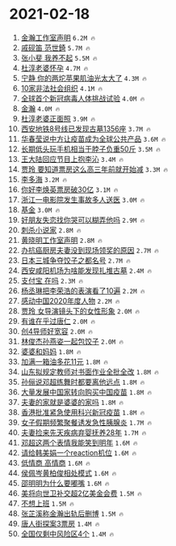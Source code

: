 # 2021-02-18

1. [金瀚工作室声明](https://s.weibo.com/weibo?q=%E9%87%91%E7%80%9A%E5%B7%A5%E4%BD%9C%E5%AE%A4%E5%A3%B0%E6%98%8E&Refer=top) `6.2M 🔥`
1. [戚砚笛 范世錡](https://s.weibo.com/weibo?q=%E6%88%9A%E7%A0%9A%E7%AC%9B%20%E8%8C%83%E4%B8%96%E9%8C%A1&Refer=top) `5.7M 🔥`
1. [张小斐 我养不起](https://s.weibo.com/weibo?q=%E5%BC%A0%E5%B0%8F%E6%96%90%20%E6%88%91%E5%85%BB%E4%B8%8D%E8%B5%B7&Refer=top) `5.5M 🔥`
1. [杜淳老婆怀孕](https://s.weibo.com/weibo?q=%E6%9D%9C%E6%B7%B3%E8%80%81%E5%A9%86%E6%80%80%E5%AD%95&Refer=top) `4.7M 🔥`
1. [宁静 你的两坨苹果肌油光太大了](https://s.weibo.com/weibo?q=%E5%AE%81%E9%9D%99%20%E4%BD%A0%E7%9A%84%E4%B8%A4%E5%9D%A8%E8%8B%B9%E6%9E%9C%E8%82%8C%E6%B2%B9%E5%85%89%E5%A4%AA%E5%A4%A7%E4%BA%86&Refer=top) `4.3M 🔥`
1. [10家非法社会组织](https://s.weibo.com/weibo?q=10%E5%AE%B6%E9%9D%9E%E6%B3%95%E7%A4%BE%E4%BC%9A%E7%BB%84%E7%BB%87&Refer=top) `4.1M 🔥`
1. [全球首个新冠病毒人体挑战试验](https://s.weibo.com/weibo?q=%23%E5%85%A8%E7%90%83%E9%A6%96%E4%B8%AA%E6%96%B0%E5%86%A0%E7%97%85%E6%AF%92%E4%BA%BA%E4%BD%93%E6%8C%91%E6%88%98%E8%AF%95%E9%AA%8C%23&Refer=top) `4.0M 🔥`
1. [金瀚](https://s.weibo.com/weibo?q=%E9%87%91%E7%80%9A&Refer=top) `4.0M 🔥`
1. [杜淳老婆正面照](https://s.weibo.com/weibo?q=%23%E6%9D%9C%E6%B7%B3%E8%80%81%E5%A9%86%E6%AD%A3%E9%9D%A2%E7%85%A7%23&Refer=top) `3.9M 🔥`
1. [西安地铁8号线已发现古墓1356座](https://s.weibo.com/weibo?q=%23%E8%A5%BF%E5%AE%89%E5%9C%B0%E9%93%818%E5%8F%B7%E7%BA%BF%E5%B7%B2%E5%8F%91%E7%8E%B0%E5%8F%A4%E5%A2%931356%E5%BA%A7%23&Refer=top) `3.7M 🔥`
1. [华春莹说中方让疫苗成为全球公共产品](https://s.weibo.com/weibo?q=%23%E5%8D%8E%E6%98%A5%E8%8E%B9%E8%AF%B4%E4%B8%AD%E6%96%B9%E8%AE%A9%E7%96%AB%E8%8B%97%E6%88%90%E4%B8%BA%E5%85%A8%E7%90%83%E5%85%AC%E5%85%B1%E4%BA%A7%E5%93%81%23&Refer=top) `3.6M 🔥`
1. [长期低头玩手机相当于脖子负重50斤](https://s.weibo.com/weibo?q=%23%E9%95%BF%E6%9C%9F%E4%BD%8E%E5%A4%B4%E7%8E%A9%E6%89%8B%E6%9C%BA%E7%9B%B8%E5%BD%93%E4%BA%8E%E8%84%96%E5%AD%90%E8%B4%9F%E9%87%8D50%E6%96%A4%23&Refer=top) `3.5M 🔥`
1. [王大陆回应节目上抱李沁](https://s.weibo.com/weibo?q=%E7%8E%8B%E5%A4%A7%E9%99%86%E5%9B%9E%E5%BA%94%E8%8A%82%E7%9B%AE%E4%B8%8A%E6%8A%B1%E6%9D%8E%E6%B2%81&Refer=top) `3.4M 🔥`
1. [贾玲 要知道票房这么高三年前就开始减](https://s.weibo.com/weibo?q=%E8%B4%BE%E7%8E%B2%20%E8%A6%81%E7%9F%A5%E9%81%93%E7%A5%A8%E6%88%BF%E8%BF%99%E4%B9%88%E9%AB%98%E4%B8%89%E5%B9%B4%E5%89%8D%E5%B0%B1%E5%BC%80%E5%A7%8B%E5%87%8F&Refer=top) `3.3M 🔥`
1. [李多海](https://s.weibo.com/weibo?q=%E6%9D%8E%E5%A4%9A%E6%B5%B7&Refer=top) `3.2M 🔥`
1. [你好李焕英票房破30亿](https://s.weibo.com/weibo?q=%E4%BD%A0%E5%A5%BD%E6%9D%8E%E7%84%95%E8%8B%B1%E7%A5%A8%E6%88%BF%E7%A0%B430%E4%BA%BF&Refer=top) `3.1M 🔥`
1. [浙江一电影院发生事故多人送医](https://s.weibo.com/weibo?q=%E6%B5%99%E6%B1%9F%E4%B8%80%E7%94%B5%E5%BD%B1%E9%99%A2%E5%8F%91%E7%94%9F%E4%BA%8B%E6%95%85%E5%A4%9A%E4%BA%BA%E9%80%81%E5%8C%BB&Refer=top) `3.0M 🔥`
1. [基金](https://s.weibo.com/weibo?q=%23%E5%9F%BA%E9%87%91%23&Refer=top) `3.0M 🔥`
1. [好朋友失恋找你哭可以糊弄他吗](https://s.weibo.com/weibo?q=%23%E5%A5%BD%E6%9C%8B%E5%8F%8B%E5%A4%B1%E6%81%8B%E6%89%BE%E4%BD%A0%E5%93%AD%E5%8F%AF%E4%BB%A5%E7%B3%8A%E5%BC%84%E4%BB%96%E5%90%97%23&Refer=top) `2.9M 🔥`
1. [刺杀小说家](https://s.weibo.com/weibo?q=%E5%88%BA%E6%9D%80%E5%B0%8F%E8%AF%B4%E5%AE%B6&Refer=top) `2.8M 🔥`
1. [黄晓明工作室声明](https://s.weibo.com/weibo?q=%23%E9%BB%84%E6%99%93%E6%98%8E%E5%B7%A5%E4%BD%9C%E5%AE%A4%E5%A3%B0%E6%98%8E%23&Refer=top) `2.8M 🔥`
1. [办抗癌厨房夫妻没到现场领奖的原因](https://s.weibo.com/weibo?q=%23%E5%8A%9E%E6%8A%97%E7%99%8C%E5%8E%A8%E6%88%BF%E5%A4%AB%E5%A6%BB%E6%B2%A1%E5%88%B0%E7%8E%B0%E5%9C%BA%E9%A2%86%E5%A5%96%E7%9A%84%E5%8E%9F%E5%9B%A0%23&Refer=top) `2.7M 🔥`
1. [日本三城争夺饺子之都名号](https://s.weibo.com/weibo?q=%23%E6%97%A5%E6%9C%AC%E4%B8%89%E5%9F%8E%E4%BA%89%E5%A4%BA%E9%A5%BA%E5%AD%90%E4%B9%8B%E9%83%BD%E5%90%8D%E5%8F%B7%23&Refer=top) `2.7M 🔥`
1. [西安咸阳机场为啥能发现扎堆古墓](https://s.weibo.com/weibo?q=%23%E8%A5%BF%E5%AE%89%E5%92%B8%E9%98%B3%E6%9C%BA%E5%9C%BA%E4%B8%BA%E5%95%A5%E8%83%BD%E5%8F%91%E7%8E%B0%E6%89%8E%E5%A0%86%E5%8F%A4%E5%A2%93%23&Refer=top) `2.4M 🔥`
1. [支付宝 在吗](https://s.weibo.com/weibo?q=%E6%94%AF%E4%BB%98%E5%AE%9D%20%E5%9C%A8%E5%90%97&Refer=top) `2.3M 🔥`
1. [杨丞琳把李荣浩的表演看了10遍](https://s.weibo.com/weibo?q=%23%E6%9D%A8%E4%B8%9E%E7%90%B3%E6%8A%8A%E6%9D%8E%E8%8D%A3%E6%B5%A9%E7%9A%84%E8%A1%A8%E6%BC%94%E7%9C%8B%E4%BA%8610%E9%81%8D%23&Refer=top) `2.2M 🔥`
1. [感动中国2020年度人物](https://s.weibo.com/weibo?q=%23%E6%84%9F%E5%8A%A8%E4%B8%AD%E5%9B%BD2020%E5%B9%B4%E5%BA%A6%E4%BA%BA%E7%89%A9%23&Refer=top) `2.2M 🔥`
1. [贾玲 女导演镜头下的女性形象](https://s.weibo.com/weibo?q=%E8%B4%BE%E7%8E%B2%20%E5%A5%B3%E5%AF%BC%E6%BC%94%E9%95%9C%E5%A4%B4%E4%B8%8B%E7%9A%84%E5%A5%B3%E6%80%A7%E5%BD%A2%E8%B1%A1&Refer=top) `2.0M 🔥`
1. [有谁在乎过唐仁](https://s.weibo.com/weibo?q=%23%E6%9C%89%E8%B0%81%E5%9C%A8%E4%B9%8E%E8%BF%87%E5%94%90%E4%BB%81%23&Refer=top) `2.0M 🔥`
1. [创4导师好宽容](https://s.weibo.com/weibo?q=%23%E5%88%9B4%E5%AF%BC%E5%B8%88%E5%A5%BD%E5%AE%BD%E5%AE%B9%23&Refer=top) `2.0M 🔥`
1. [林俊杰孙燕姿一起包饺子](https://s.weibo.com/weibo?q=%23%E6%9E%97%E4%BF%8A%E6%9D%B0%E5%AD%99%E7%87%95%E5%A7%BF%E4%B8%80%E8%B5%B7%E5%8C%85%E9%A5%BA%E5%AD%90%23&Refer=top) `2.0M 🔥`
1. [婆婆和妈妈](https://s.weibo.com/weibo?q=%E5%A9%86%E5%A9%86%E5%92%8C%E5%A6%88%E5%A6%88&Refer=top) `1.8M 🔥`
1. [加满一箱油多花11元](https://s.weibo.com/weibo?q=%23%E5%8A%A0%E6%BB%A1%E4%B8%80%E7%AE%B1%E6%B2%B9%E5%A4%9A%E8%8A%B111%E5%85%83%23&Refer=top) `1.8M 🔥`
1. [山东拟规定教师对书面作业全批全改](https://s.weibo.com/weibo?q=%23%E5%B1%B1%E4%B8%9C%E6%8B%9F%E8%A7%84%E5%AE%9A%E6%95%99%E5%B8%88%E5%AF%B9%E4%B9%A6%E9%9D%A2%E4%BD%9C%E4%B8%9A%E5%85%A8%E6%89%B9%E5%85%A8%E6%94%B9%23&Refer=top) `1.8M 🔥`
1. [孙俪说邓超练舞时都要离他远点](https://s.weibo.com/weibo?q=%23%E5%AD%99%E4%BF%AA%E8%AF%B4%E9%82%93%E8%B6%85%E7%BB%83%E8%88%9E%E6%97%B6%E9%83%BD%E8%A6%81%E7%A6%BB%E4%BB%96%E8%BF%9C%E7%82%B9%23&Refer=top) `1.8M 🔥`
1. [大量发展中国家转向购买中国疫苗](https://s.weibo.com/weibo?q=%23%E5%A4%A7%E9%87%8F%E5%8F%91%E5%B1%95%E4%B8%AD%E5%9B%BD%E5%AE%B6%E8%BD%AC%E5%90%91%E8%B4%AD%E4%B9%B0%E4%B8%AD%E5%9B%BD%E7%96%AB%E8%8B%97%23&Refer=top) `1.8M 🔥`
1. [夫妻的家就是婆婆的家吗](https://s.weibo.com/weibo?q=%23%E5%A4%AB%E5%A6%BB%E7%9A%84%E5%AE%B6%E5%B0%B1%E6%98%AF%E5%A9%86%E5%A9%86%E7%9A%84%E5%AE%B6%E5%90%97%23&Refer=top) `1.8M 🔥`
1. [香港批准紧急使用科兴新冠疫苗](https://s.weibo.com/weibo?q=%E9%A6%99%E6%B8%AF%E6%89%B9%E5%87%86%E7%B4%A7%E6%80%A5%E4%BD%BF%E7%94%A8%E7%A7%91%E5%85%B4%E6%96%B0%E5%86%A0%E7%96%AB%E8%8B%97&Refer=top) `1.8M 🔥`
1. [女子假期频繁聚餐诱发急性胰腺炎](https://s.weibo.com/weibo?q=%23%E5%A5%B3%E5%AD%90%E5%81%87%E6%9C%9F%E9%A2%91%E7%B9%81%E8%81%9A%E9%A4%90%E8%AF%B1%E5%8F%91%E6%80%A5%E6%80%A7%E8%83%B0%E8%85%BA%E7%82%8E%23&Refer=top) `1.7M 🔥`
1. [夫妻捡来先天疾病弃婴抚养28年](https://s.weibo.com/weibo?q=%E5%A4%AB%E5%A6%BB%E6%8D%A1%E6%9D%A5%E5%85%88%E5%A4%A9%E7%96%BE%E7%97%85%E5%BC%83%E5%A9%B4%E6%8A%9A%E5%85%BB28%E5%B9%B4&Refer=top) `1.7M 🔥`
1. [邓超这两个表情我能笑到明年](https://s.weibo.com/weibo?q=%23%E9%82%93%E8%B6%85%E8%BF%99%E4%B8%A4%E4%B8%AA%E8%A1%A8%E6%83%85%E6%88%91%E8%83%BD%E7%AC%91%E5%88%B0%E6%98%8E%E5%B9%B4%23&Refer=top) `1.6M 🔥`
1. [请给韩美娟一个reaction机位](https://s.weibo.com/weibo?q=%23%E8%AF%B7%E7%BB%99%E9%9F%A9%E7%BE%8E%E5%A8%9F%E4%B8%80%E4%B8%AAreaction%E6%9C%BA%E4%BD%8D%23&Refer=top) `1.6M 🔥`
1. [低情商 高情商](https://s.weibo.com/weibo?q=%E4%BD%8E%E6%83%85%E5%95%86%20%E9%AB%98%E6%83%85%E5%95%86&Refer=top) `1.6M 🔥`
1. [侯佩岑黄柏俊相处模式](https://s.weibo.com/weibo?q=%23%E4%BE%AF%E4%BD%A9%E5%B2%91%E9%BB%84%E6%9F%8F%E4%BF%8A%E7%9B%B8%E5%A4%84%E6%A8%A1%E5%BC%8F%23&Refer=top) `1.6M 🔥`
1. [邵明明为什么要嘟嘴](https://s.weibo.com/weibo?q=%23%E9%82%B5%E6%98%8E%E6%98%8E%E4%B8%BA%E4%BB%80%E4%B9%88%E8%A6%81%E5%98%9F%E5%98%B4%23&Refer=top) `1.6M 🔥`
1. [美将向世卫补交超2亿美金会费](https://s.weibo.com/weibo?q=%23%E7%BE%8E%E5%B0%86%E5%90%91%E4%B8%96%E5%8D%AB%E8%A1%A5%E4%BA%A4%E8%B6%852%E4%BA%BF%E7%BE%8E%E9%87%91%E4%BC%9A%E8%B4%B9%23&Refer=top) `1.5M 🔥`
1. [不想上班](https://s.weibo.com/weibo?q=%23%E4%B8%8D%E6%83%B3%E4%B8%8A%E7%8F%AD%23&Refer=top) `1.5M 🔥`
1. [张芷溪称金瀚出轨后删博](https://s.weibo.com/weibo?q=%23%E5%BC%A0%E8%8A%B7%E6%BA%AA%E7%A7%B0%E9%87%91%E7%80%9A%E5%87%BA%E8%BD%A8%E5%90%8E%E5%88%A0%E5%8D%9A%23&Refer=top) `1.5M 🔥`
1. [唐人街探案3票房](https://s.weibo.com/weibo?q=%23%E5%94%90%E4%BA%BA%E8%A1%97%E6%8E%A2%E6%A1%883%E7%A5%A8%E6%88%BF%23&Refer=top) `1.4M 🔥`
1. [全国仅剩中风险区4个](https://s.weibo.com/weibo?q=%23%E5%85%A8%E5%9B%BD%E4%BB%85%E5%89%A9%E4%B8%AD%E9%A3%8E%E9%99%A9%E5%8C%BA4%E4%B8%AA%23&Refer=top) `1.4M 🔥`
